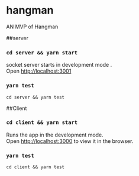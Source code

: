 # hangman
 AN MVP of Hangman
 
##server

### `cd server && yarn start`

socket server starts in development mode .<br />
Open [http://localhost:3001](http://localhost:3001)

### `yarn test`
`cd server && yarn test`
 
##Client

### `cd client && yarn start`

Runs the app in the development mode.<br />
Open [http://localhost:3000](http://localhost:3000) to view it in the browser.

### `yarn test`
`cd client && yarn test`
